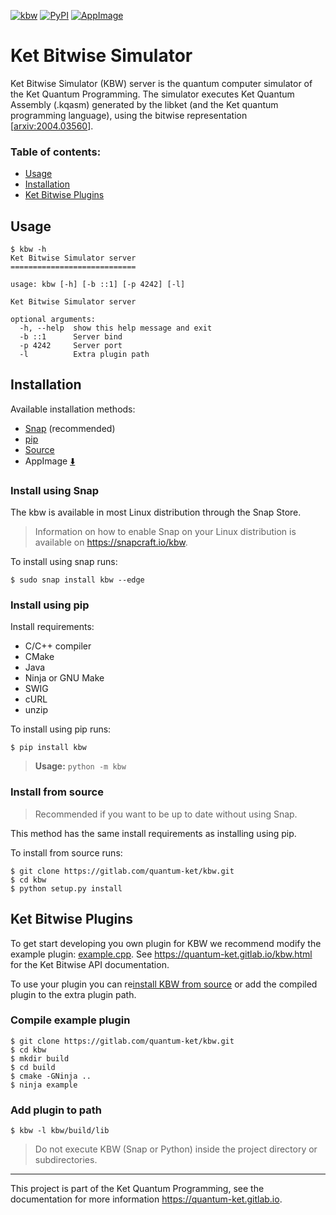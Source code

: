 [![kbw](https://snapcraft.io//kbw/badge.svg)](https://snapcraft.io/kbw)
[![PyPI](https://img.shields.io/pypi/v/kbw.svg)](https://pypi.org/project/kbw/)
[![AppImage](https://gitlab.com/quantum-ket/kbw/badges/master/pipeline.svg)](https://gitlab.com/quantum-ket/kbw/-/jobs)

# Ket Bitwise Simulator

Ket Bitwise Simulator (KBW) server is the quantum computer simulator of the Ket
Quantum Programming. The simulator executes Ket Quantum Assembly (.kqasm)
generated by the libket (and the Ket quantum programming language), using the
bitwise representation [[arxiv:2004.03560](https://arxiv.org/abs/2004.03560)]. 

### Table of contents:

* [Usage](#usage)  
* [Installation](#installation)
* [Ket Bitwise Plugins](#ket-bitwise-plugins)

## Usage

```console
$ kbw -h
Ket Bitwise Simulator server
============================

usage: kbw [-h] [-b ::1] [-p 4242] [-l]

Ket Bitwise Simulator server

optional arguments:
  -h, --help  show this help message and exit
  -b ::1      Server bind
  -p 4242     Server port
  -l          Extra plugin path
```

## Installation

Available installation methods:

* [Snap](#install-using-snap) (recommended)
* [pip](#install-using-pip)
* [Source](#install-from-source)
* AppImage [:arrow_down:](https://gitlab.com/quantum-ket/kbw/-/jobs/artifacts/master/download?job=appimage)

### Install using Snap

The kbw is available in most Linux distribution through the Snap Store.

> Information on how to enable Snap on your Linux distribution is available on
> https://snapcraft.io/kbw.

To install using snap runs:
```console
$ sudo snap install kbw --edge
```

### Install using pip

Install requirements:

* C/C++ compiler
* CMake 
* Java
* Ninja or GNU Make
* SWIG
* cURL
* unzip

To install using pip runs:
```console
$ pip install kbw
```

> **Usage:** `python -m kbw`

### Install from source 

> Recommended if you want to be up to date without using Snap.

This method has the same install requirements as installing using pip.

To install from source runs:
```console
$ git clone https://gitlab.com/quantum-ket/kbw.git
$ cd kbw
$ python setup.py install
```

## Ket Bitwise Plugins

To get start developing you own plugin for KBW we recommend modify the example
plugin: [example.cpp](plugin/example.cpp).  See
https://quantum-ket.gitlab.io/kbw.html for the Ket Bitwise API documentation.

To use your plugin you can re[install KBW from source](#install-from-source)
or add the compiled plugin to the extra plugin path.

### Compile example plugin

```console
$ git clone https://gitlab.com/quantum-ket/kbw.git
$ cd kbw
$ mkdir build
$ cd build 
$ cmake -GNinja ..
$ ninja example
```

### Add plugin to path

```console
$ kbw -l kbw/build/lib
```

> Do not execute KBW (Snap or Python) inside the project directory or subdirectories.  

-----------

This project is part of the Ket Quantum Programming, see the documentation for
more information https://quantum-ket.gitlab.io.

